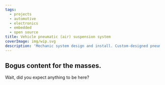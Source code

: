 ```yaml
---
tags: 
  - projects
  - automotive
  - electronics
  - embedded
  - open source
title: Vehicle pneumatic (air) suspension system
coverImage: img/wip.svg
description: 'Mechanic system design and install. Custom-designed pneumatic controller from firmware to PCB. Much more affordable and programmable than competing products, while meeting safety standards.'
---
```

## Bogus content for the masses.
Wait, did you expect anything to be here?